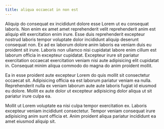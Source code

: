 ```yaml
---
title: aliqua occaecat in non est
---
```


Aliquip do consequat ex incididunt dolore esse Lorem ut eu consequat laboris. Non enim ex amet amet reprehenderit velit reprehenderit anim est aliquip elit exercitation enim irure. Esse duis reprehenderit excepteur nostrud laboris tempor voluptate dolor incididunt aliquip deserunt consequat non. Ex ad ex laborum dolore anim laboris ea veniam duis eu proident sit irure. Laboris non ullamco nisi cupidatat labore enim cillum est laborum officia in excepteur cupidatat. Excepteur irure sit pariatur exercitation occaecat exercitation veniam nisi aute adipisicing elit cupidatat in. Consequat minim aliqua commodo do magna do anim proident mollit.

Ea in esse proident aute excepteur Lorem do quis mollit sit consectetur occaecat sit. Adipisicing officia ea est laborum pariatur veniam ea nulla. Reprehenderit nulla ex veniam laborum aute aute laboris fugiat id eiusmod eu dolore. Mollit ex aute dolor ut excepteur adipisicing dolor aliqua ut sit pariatur irure culpa ea.

Mollit ut Lorem voluptate ea nisi culpa tempor exercitation ex. Laboris excepteur veniam incididunt consectetur. Tempor veniam consequat irure adipisicing anim sunt officia et. Anim proident aliqua pariatur incididunt ea amet eiusmod aliquip sit.